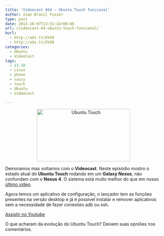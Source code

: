 ```yaml
---
title: 'Videocast #44 – Ubuntu Touch funcional'
author: Ivan Brasil Fuzzer
type: post
date: 2013-10-07T13:51:42+00:00
url: /videocast-44-ubuntu-touch-funcional/
burl:
  - http://ads.tt/EVX9
  - http://ads.tt/EVX9
categories:
  - Ubuntu
  - VídeoCast
tags:
  - 13.10
  - Linux
  - phone
  - saucy
  - touch
  - Ubuntu
  - VídeoCast

---
```

<p style="text-align: center;">
  <a href="http://www.ubuntero.com.br/wp-content/uploads/2013/10/ubuntu-touch.png" rel="lightbox"><img class="size-medium wp-image-6112 aligncenter" title="Ubuntu Touch" alt="Ubuntu Touch" src="http://www.ubuntero.com.br/wp-content/uploads/2013/10/ubuntu-touch-300x168.png" width="300" height="168" /></a>
</p>

Demoramos mas voltamos com o **Videocast**. Neste episódio mostro o estado atual do **Ubuntu Touch** rodando em um **Galaxy Nexus**, não confundam com o **Nexus 4**. O sistema está muito melhor do que em nosso [último vídeo][1].

Agora temos um aplicativo de configuração, o lançador tem as funções presentes na versão desktop e já é possível instalar e remover aplicativos sem a necessidade de fazer conexões adb ou ssh.

<div class="video">
</div>

<p class="button">
  <a href="http://www.youtube.com/embed/Ph5hyXV1ekg" target="_blank" rel="nofollow">Assistir no Youtube</a>
</p>

<p class="button">
  O que acharam da evolução do Ubuntu Touch? Deixem suas opniões nos comentários.
</p>

 [1]: http://www.ubuntero.com.br/2013/08/videocast-39-ubuntu-edge-e-ubuntu-touch/